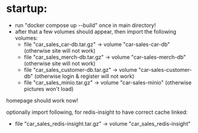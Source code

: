# startup:

- run "docker compose up --build" once in main directory!
- after that a few volumes should appear, then import the following volumes:
  - file "car_sales_car-db.tar.gz" -> volume "car-sales-car-db" (otherwise site will not work)
  - file "car_sales_merch-db.tar.gz" -> volume "car-sales-merch-db" (otherwise site will not work)
  - file "car_sales_customer-db.tar.gz" -> volume "car-sales-customer-db" (otherwise login & register will not work)
  - file "car_sales_minio.tar.gz" -> volume "car-sales-minio" (otherwise pictures won't load)

homepage should work now!

optionally import following, for redis-insight to have correct cache linked:
  - file "car_sales_redis-insight.tar.gz" -> volume "car_sales_redis-insight"
